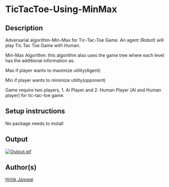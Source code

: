# TicTacToe-Using-MinMax

## Description

Adversarial algorithm-Min-Max for Tic-Tac-Toe Game.
An agent (Robot) will play Tic Tac Toe Game with Human. 

Min-Max Algorithm: this algorithm also uses the game tree where each level has the additional information as:

Max if player wants to maximize utility(Agent)

Min if player wants to minimize utility(opponent)

Game require two players, 1. Ai Player and 2. Human Player [AI and Human player] for tic-tac-toe game.

## Setup instructions

No package needs to install 

## Output

[![Output.gif](https://i.postimg.cc/P5rdkT4z/Output.gif)](https://postimg.cc/ZCgG8kXC)

## Author(s)

[Hritik Jaiswal](https://github.com/hritik5102) 



